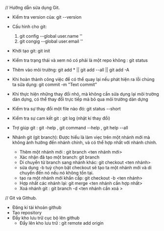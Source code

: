 // Hưỡng dẫn sửa dụng Git.

- Kiểm tra version của: git --version
- Cấu hình cho git:

  1. git config --global user.name ''
  2. git congig --global user.email ''

- Khởi tạo git: git init
- Kiểm tra trạng thái và xem nó có phải là một repo không : git status
- Thêm vào môi trường: git add \* || git add --all || git add -A
- Khi hoàn thành công việc để có thể quay lại nếu phát hiện ra lỗi chúng ta sửa dụng: git commit -m "Text commit"
- Khi thực hiện những thay đổi nhỏ, mà không cần sửa dụng lại môi trường dàn dựng, có thể thay đổi trực tiếp mà bỏ qua môi trường dàn dựng

- Kiểm tra sự thay đổi một file nào đó: git status --short
- Kiểm tra sự cam kết git : git log (nhật kí thay đổi)
- Trợ giúp git : git -help , git command --help , git help --all

- Nhánh git (git branch): Được hiểu là làm viẹc trên một nhánh mới mà không ảnh hưởng đến nhánh chính, và có thể hợp nhất với nhánh chính.
  - Thêm một nhánh mới : git branch <ten nhánh mới>
  - Xác nhận đã tạo một branch: git branch
  - Di chuyển từ branch sang nhánh khác: git checkout <ten nhánh>
  - sửa dụng -b tuỳ chọn bật checkout sẽ tạo ta một nhánh mới và di chuyển đến nó nếu nó không tồn tại.
  - tạo ra một nhánh mới khẩn cấp: git checkout -b <ten nhánh>
  - Hợp nhất các nhánh lại: git merge <ten nhánh cần hợp nhất>
  - Xoá nhánh git : git branch -d <ten nhánh cần xoá >

// Git và Github.

- Đăng kí tài khoản github
- Tạo repository
- Đẩy kho lưu trữ cục bộ lên github
  - Đẩy lên kho lưu trữ : git remote add origin <URL>

